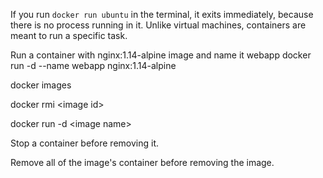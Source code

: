 If you run ```docker run ubuntu``` in the terminal, it exits immediately, because there is no process running in it.
Unlike virtual machines, containers are meant to run a specific task.

Run a container with nginx:1.14-alpine image and name it webapp
docker run -d --name webapp nginx:1.14-alpine

docker images

docker rmi \<image id>

docker run -d \<image name>

Stop a container before removing it.

Remove all of the image's container before removing the image. 